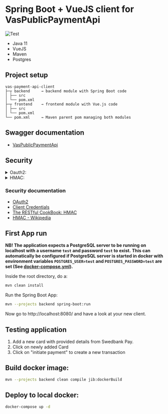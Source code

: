 # Spring Boot + VueJS client for VasPublicPaymentApi

![Test](https://github.com/PayEx/vas-payment-api-client/workflows/Test/badge.svg?branch=master)

* Java 11
* VueJS
* Maven
* Postgres

## Project setup

```
vas-payment-api-client
├─┬ backend     → backend module with Spring Boot code
│ ├── src
│ └── pom.xml
├─┬ frontend    → frontend module with Vue.js code
│ ├── src
│ └── pom.xml
└── pom.xml     → Maven parent pom managing both modules
```


## Swagger documentation

* [VasPublicPaymentApi](https://stage-evc.payex.com/payment-api/swagger-ui.html)


## Security

<details>
	<summary>Oauth2:</summary>

VasPublicPaymentApi requires an OAuth2 access token for interaction.
This application automatically handles token fetching and refreshing by using [Spring Security](https://docs.spring.io/spring-security-oauth2-boot/docs/current/reference/htmlsingle/#boot-features-security-custom-user-info-client).
Configuration values are set in [application.yml](./backend/src/main/resources/application.yml):

```yaml
# "XXX" Should be replaced by value provided by Swedbank Pay
# CLIENT_ID/CLIENT_SECRET/VAS_AUTH_SERVER_URL can also be set in docker-compose.yml as environment variables if running with docker
# The application will see if environment variables are present, if not fall back to "XXX" values.
vas-payment-api:
    oauth2:
        client:
            grantType: client_credentials
            clientId: "${CLIENT_ID}:XXX"
            clientSecret: "${CLIENT_SECRET}:XXX"
            accessTokenUri: "${VAS_AUTH_SERVER_URL}:XXX"
            scope: publicapi

```
And the implementation of these are located in [Oauth2RestTemplateConfiguration.java](./backend/src/main/java/com/swedbankpay/vas/demo/config/security/Oauth2RestTemplateConfiguration.java):
```java
public class Oauth2RestTemplateConfiguration {
    //...
    @Bean
    @ConfigurationProperties("vas-payment-api.oauth2.client")
    protected ClientCredentialsResourceDetails oAuthDetails() {
        return new ClientCredentialsResourceDetails();
    }

    @Bean
    protected RestTemplate restTemplate() {
        var restTemplate = new OAuth2RestTemplate(oAuthDetails());
        restTemplate.setInterceptors(ImmutableList.of(externalRequestInterceptor()));
        restTemplate.setRequestFactory(httpRequestFactory());
        return restTemplate;
    }
    //...
}
```

</details>

<details>
	<summary>HMAC:</summary>

The API also requires HMAC authentication to be present in a request.
In this client the HMAC value is automatically calculated by [HmacSignatureBuilder.java](./backend/src/main/java/com/swedbankpay/vas/demo/config/security/HmacSignatureBuilder.java) and added to all outgoing requests in [ExternalRequestInterceptor.java](./backend/src/main/java/com/swedbankpay/vas/demo/config/ExternalRequestInterceptor.java)

HMAC is implemented using SHA-512 secure hash algorithm.

Expected `Hmac` header format is:
```text
HmacSHA512 <user>:<nonce>:<digest>
```
where `digest` is a Base64 formatted HMAC SHA512 digest of the following string:
```text
METHOD\n
RESOURCE\n
USER\
NONCE\n
DATE\n
PAYLOAD\n
```

`METHOD` (mandatory) the requested method (in upper case)
`RESOURCE` (mandatory) the path to desired resource (without hostname and any query parameters)
`NONSE` (mandatory) a unique value for each request ([UUID](https://tools.ietf.org/rfc/rfc4122.txt))
`DATE`(optional) same as `Transmission-Time` if provided as seperate header. Uses [ISO8601 standard](https://en.wikipedia.org/wiki/ISO_8601)
`PAYLOAD` (optional) body of request

Example request:

```bash
curl -X POST \
  https://stage-evc.payex.com/payment-api/api/payments/payment-account/balance \
  -H 'Accept: */*' \
  -H 'Agreement-Merchant-Id: XXX' \
  -H 'Authorization: Bearer XXX' \
  -H 'Hmac: HmacSHA512 user:21a0213e-30eb-85ab-b355-a310d31af30e:oY5Q5Rf1anCz7DRm3GyWR0dvJDnhl/psylfnNCn6FA0NOrQS3L0fvyUsQ1IQ9gQPeLUt9J3IM2zwoSfZpDgRJA==' \
  -H 'Transmission-Time: 2019-06-18T09:19:15.208257Z' \
  -H 'Session-Id: e0447bd2-ab64-b456-b17b-da274bb8428e' \
  -d '{
	"accountIdentifier": {
		"accountKey": "7013369000000000000",
		"cvc": "123",
		"expiryDate": "2019-12-31",
		"instrument": "GC"
	}
}'
```

In this example `USER` is user and `SECRET` is secret.

The plain string to `digest` would then be:
```text
POST
/payment-api/api/payments/payment-account/balance
user
21a0213e-30eb-85ab-b355-a310d31af30e
2019-06-18T09:19:15.208257Z
{
	"accountIdentifier": {
		"accountKey": "7013360000000000000",
		"cvc": "123",
		"expiryDate": "2020-12-31",
		"instrument": "CC"
	}
}
```

The plain `digest` string is then hashed with `HmacSHA512` algorithm and the `SECRET`.
Finally we Base64 encode the hashed value. This is the final `digest` to be provided in the `Hmac` header.


Final `Hmac` header value:
```text
HmacSHA512 user:21a0213e-30eb-85ab-b355-a310d31af30e:oY5Q5Rf1anCz7DRm3GyWR0dvJDnhl/psylfnNCn6FA0NOrQS3L0fvyUsQ1IQ9gQPeLUt9J3IM2zwoSfZpDgRJA==
```

#### Postman example script
In pre-request script copy/paste the following snippet:

```javascript

var user = 'user';
var secret = 'secret';
var transmissionTime = (new Date()).toISOString();
var sessionId = guid();

var hmac = generateHMAC(user, secret, transmissionTime);
console.log('hmac: ' + hmac);

//Set header values
pm.request.headers.add({key: 'Hmac', value: hmac });
pm.request.headers.add({key: 'Transmission-Time', value: transmissionTime });
pm.request.headers.add({key: 'Session-Id', value: sessionId });

function generateHMAC(user, secret, transmissionTime) {

    var algorithm = "HmacSHA512";
    var separator = ":";
    var method = request.method.toUpperCase();
    var nonce = generateNonce(); //UUID
    var date = transmissionTime;

    var uri_path = replaceRequestEnv(request.url.trim()).trim().replace(new RegExp('^https?://[^/]+/'), '/'); // strip hostname
    uri_path = uri_path.split("?")[0]; //Remove query paramters
    var payload = _.isEmpty(request.data) ? "" : request.data;
    var macData = method + '\n'
        + uri_path + '\n'
        + user + '\n'
        + nonce + '\n'
        + date + '\n'
        + payload + '\n';

    macData = replaceRequestEnv(macData);
    console.log('data to mac: ' + macData);

    var hash = CryptoJS.HmacSHA512(macData, secret);
    var digest = CryptoJS.enc.Base64.stringify(hash);
    return algorithm + " " + user + separator + nonce + separator + digest;
}

function replaceRequestEnv(input) { //manually set environments to they are populated before hashing
    return input.replace(/{{([^)]+)}}/g, function (str, key) {
        var value = pm.environment.get(key);
        return value === null ? pm.varables.get(key) : value;
    });
}

function generateNonce() {
    return guid();
}

function guid() {
    function s4() {
        return Math.floor((1 + Math.random()) * 0x10000)
            .toString(16)
            .substring(1);
    }

    return s4() + s4() + '-' + s4() + '-' + s4() + '-' +
        s4() + '-' + s4() + s4() + s4();
}

```


</details>

### Security documentation
* [OAuth2](https://oauth.net/2/)
* [Client Credentials](https://www.oauth.com/oauth2-servers/access-tokens/client-credentials/)
* [The RESTful CookBook: HMAC](http://restcookbook.com/Basics/loggingin/)
* [HMAC - Wikipedia](https://en.wikipedia.org/wiki/HMAC)

## First App run

__NB! The application expects a PostgreSQL server to be running on localhost with a username `test` and password `test` to exist.__
__This can automatically be configured if PostgreSQL server is started in docker with environment variables `POSTGRES_USER=test` and `POSTGRES_PASSWORD=test` are set (See [docker-compose.yml](./docker-compose.yml)).__

Inside the root directory, do a:

```bash
mvn clean install
```

Run the Spring Boot App:

```bash
mvn --projects backend spring-boot:run
```

Now go to http://localhost:8080/ and have a look at your new client.

## Testing application

1. Add a new card with provided details from Swedbank Pay.
2. Click on newly added Card
3. Click on "initiate payment" to create a new transaction


## Build docker image:
```bash
mvn --projects backend clean compile jib:dockerBuild
```

## Deploy to local docker:
```bash
docker-compose up -d
```
